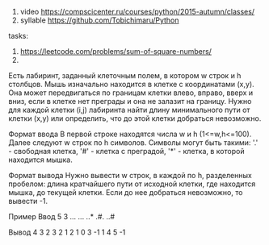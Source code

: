 1. video https://compscicenter.ru/courses/python/2015-autumn/classes/ 
2. syllable https://github.com/Tobichimaru/Python

tasks:
1. https://leetcode.com/problems/sum-of-square-numbers/
2. 
Есть лабиринт, заданный клеточным полем, в котором w строк и h столбцов. Мышь изначально находится в клетке с координатами (x,y). Она может передвигаться по границам клетки влево, вправо, вверх и вниз, если в клетке нет преграды и она не залазит на границу. Нужно для каждой клетки (i,j) лабиринта найти длину минимального пути от клетки (x,y) или определить, что до этой клетки добраться невозможно.

Формат ввода
В первой строке находятся числа w и h (1<=w,h<=100). Далее следуют w строк по h символов. Символы могут быть такими: '.' - свободная клетка, '#' - клетка с преградой, '*' - клетка, в которой находится мышка.

Формат вывода
Нужно вывести w строк, в каждой по h, разделенных пробелом: длина кратчайшего пути от исходной клетки, где находится мышка, до текущей клетки. Если до нее добраться невозможно, то вывести -1.

Пример
Ввод
5 3
...
...
..*
.#.
..#

Вывод
4 3 2
3 2 1
2 1 0
3 -1 1
4 5 -1